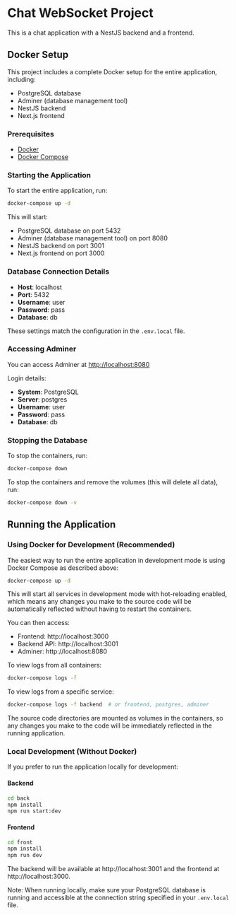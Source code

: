 # Chat WebSocket Project

This is a chat application with a NestJS backend and a frontend.

## Docker Setup

This project includes a complete Docker setup for the entire application, including:
- PostgreSQL database
- Adminer (database management tool)
- NestJS backend
- Next.js frontend

### Prerequisites

- [Docker](https://www.docker.com/get-started)
- [Docker Compose](https://docs.docker.com/compose/install/)

### Starting the Application

To start the entire application, run:

```bash
docker-compose up -d
```

This will start:
- PostgreSQL database on port 5432
- Adminer (database management tool) on port 8080
- NestJS backend on port 3001
- Next.js frontend on port 3000

### Database Connection Details

- **Host**: localhost
- **Port**: 5432
- **Username**: user
- **Password**: pass
- **Database**: db

These settings match the configuration in the `.env.local` file.

### Accessing Adminer

You can access Adminer at [http://localhost:8080](http://localhost:8080)

Login details:
- **System**: PostgreSQL
- **Server**: postgres
- **Username**: user
- **Password**: pass
- **Database**: db

### Stopping the Database

To stop the containers, run:

```bash
docker-compose down
```

To stop the containers and remove the volumes (this will delete all data), run:

```bash
docker-compose down -v
```

## Running the Application

### Using Docker for Development (Recommended)

The easiest way to run the entire application in development mode is using Docker Compose as described above:

```bash
docker-compose up -d
```

This will start all services in development mode with hot-reloading enabled, which means any changes you make to the source code will be automatically reflected without having to restart the containers.

You can then access:
- Frontend: http://localhost:3000
- Backend API: http://localhost:3001
- Adminer: http://localhost:8080

To view logs from all containers:

```bash
docker-compose logs -f
```

To view logs from a specific service:

```bash
docker-compose logs -f backend  # or frontend, postgres, adminer
```

The source code directories are mounted as volumes in the containers, so any changes you make to the code will be immediately reflected in the running application.

### Local Development (Without Docker)

If you prefer to run the application locally for development:

#### Backend

```bash
cd back
npm install
npm run start:dev
```

#### Frontend

```bash
cd front
npm install
npm run dev
```

The backend will be available at http://localhost:3001 and the frontend at http://localhost:3000.

Note: When running locally, make sure your PostgreSQL database is running and accessible at the connection string specified in your `.env.local` file.
